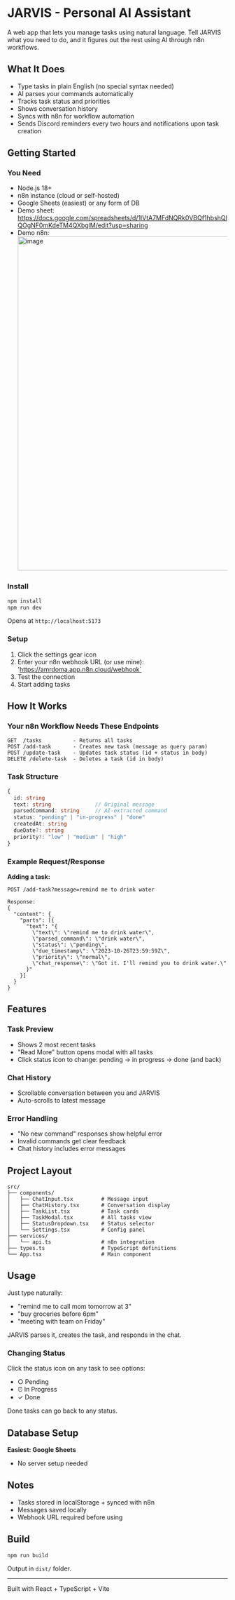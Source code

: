 # JARVIS - Personal AI Assistant

A web app that lets you manage tasks using natural language. Tell JARVIS what you need to do, and it figures out the rest using AI through n8n workflows.

## What It Does

- Type tasks in plain English (no special syntax needed)
- AI parses your commands automatically
- Tracks task status and priorities
- Shows conversation history
- Syncs with n8n for workflow automation
- Sends Discord reminders every two hours and notifications upon task creation

## Getting Started

### You Need

- Node.js 18+
- n8n instance (cloud or self-hosted)
- Google Sheets (easiest) or any form of DB
- Demo sheet: https://docs.google.com/spreadsheets/d/1lVtA7MFdNQRk0VBQf1hbshQIQOgNF0mKdeTM4QXbglM/edit?usp=sharing
- Demo n8n:<img width="1217" height="762" alt="image" src="https://github.com/user-attachments/assets/db11d462-6fd8-4d6f-ab37-eec81a62a29c" />


### Install

```bash
npm install
npm run dev
```

Opens at `http://localhost:5173`

### Setup

1. Click the settings gear icon
2. Enter your n8n webhook URL (or use mine): 'https://amrdoma.app.n8n.cloud/webhook`
4. Test the connection
5. Start adding tasks

## How It Works

### Your n8n Workflow Needs These Endpoints

```
GET  /tasks          - Returns all tasks
POST /add-task       - Creates new task (message as query param)
POST /update-task    - Updates task status (id + status in body)
DELETE /delete-task  - Deletes a task (id in body)
```

### Task Structure

```typescript
{
  id: string
  text: string              // Original message
  parsedCommand: string     // AI-extracted command
  status: "pending" | "in-progress" | "done"
  createdAt: string
  dueDate?: string
  priority?: "low" | "medium" | "high"
}
```

### Example Request/Response

**Adding a task:**

```
POST /add-task?message=remind me to drink water

Response:
{
  "content": {
    "parts": [{
      "text": "{
        \"text\": \"remind me to drink water\",
        \"parsed_command\": \"drink water\",
        \"status\": \"pending\",
        \"due_timestamp\": \"2023-10-26T23:59:59Z\",
        \"priority\": \"normal\",
        \"chat_response\": \"Got it. I'll remind you to drink water.\"
      }"
    }]
  }
}
```

## Features

### Task Preview

- Shows 2 most recent tasks
- "Read More" button opens modal with all tasks
- Click status icon to change: pending → in progress → done (and back)

### Chat History

- Scrollable conversation between you and JARVIS
- Auto-scrolls to latest message

### Error Handling

- "No new command" responses show helpful error
- Invalid commands get clear feedback
- Chat history includes error messages

## Project Layout

```
src/
├── components/
│   ├── ChatInput.tsx         # Message input
│   ├── ChatHistory.tsx       # Conversation display
│   ├── TaskList.tsx          # Task cards
│   ├── TaskModal.tsx         # All tasks view
│   ├── StatusDropdown.tsx    # Status selector
│   └── Settings.tsx          # Config panel
├── services/
│   └── api.ts                # n8n integration
├── types.ts                  # TypeScript definitions
└── App.tsx                   # Main component
```

## Usage

Just type naturally:

- "remind me to call mom tomorrow at 3"
- "buy groceries before 6pm"
- "meeting with team on Friday"

JARVIS parses it, creates the task, and responds in the chat.

### Changing Status

Click the status icon on any task to see options:

- ○ Pending
- ⏰ In Progress
- ✓ Done

Done tasks can go back to any status.

## Database Setup

**Easiest: Google Sheets**

- No server setup needed


## Notes

- Tasks stored in localStorage + synced with n8n
- Messages saved locally
- Webhook URL required before using

## Build

```bash
npm run build
```

Output in `dist/` folder.

---

Built with React + TypeScript + Vite

